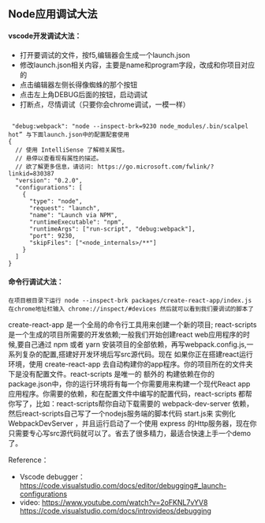 ## Node应用调试大法

#### vscode开发调试大法：
* 打开要调试的文件，按f5,编辑器会生成一个launch.json
* 修改launch.json相关内容，主要是name和program字段，改成和你项目对应的
* 点击编辑器左侧长得像蜘蛛的那个按钮
* 点击左上角DEBUG后面的按钮，启动调试
* 打断点，尽情调试（只要你会chrome调试，一模一样）

```

 "debug:webpack": "node --inspect-brk=9230 node_modules/.bin/scalpel hot” 与下面launch.json中的配置配套使用
{
  // 使用 IntelliSense 了解相关属性。
  // 悬停以查看现有属性的描述。
  // 欲了解更多信息，请访问: https://go.microsoft.com/fwlink/?linkid=830387
  "version": "0.2.0",
  "configurations": [
    {
      "type": "node",
      "request": "launch",
      "name": "Launch via NPM",
      "runtimeExecutable": "npm",
      "runtimeArgs": ["run-script", "debug:webpack"],
      "port": 9230,
      "skipFiles": ["<node_internals>/**"]
    }
  ]
}

```

#### 命令行调试大法：

```
在项目根目录下运行 node --inspect-brk packages/create-react-app/index.js
在chrome地址栏输入 chrome://inspect/#devices 然后就可以看到我们要调试的脚本了

```

create-react-app 是一个全局的命令行工具用来创建一个新的项目;
react-scripts 是一个生成的项目所需要的开发依赖;一般我们开始创建react web应用程序的时候,要自己通过 npm 或者 yarn 安装项目的全部依赖，再写webpack.config.js,一系列复杂的配置,搭建好开发环境后写src源代码。现在 如果你正在搭建react运行环境，使用 create-react-app 去自动构建你的app程序。你的项目所在的文件夹下是没有配置文件。react-scripts 是唯一的 额外的 构建依赖在你的package.json中，你的运行环境将有每一个你需要用来构建一个现代React app应用程序。你需要的依赖，和在配置文件中编写的配置代码，react-scripts 都帮你写了，比如：react-scripts帮你自动下载需要的 webpack-dev-server 依赖，然后react-scripts自己写了一个nodejs服务端的脚本代码 start.js来 实例化 WebpackDevServer ，并且运行启动了一个使用 express 的Http服务器，现在你只需要专心写src源代码就可以了。省去了很多精力，最适合快速上手一个demo了。

Reference：
- Vscode debugger：https://code.visualstudio.com/docs/editor/debugging#_launch-configurations
- video: https://www.youtube.com/watch?v=2oFKNL7vYV8 
https://code.visualstudio.com/docs/introvideos/debugging


